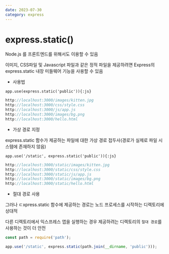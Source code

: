 ```yaml
---
date: 2023-07-30
category: express
---
```


# express.static()

Node.js 를 프론트엔드를 위해서도 이용할 수 있음

이미지, CSS파일 및 Javascript 파일과 같은 정적 파일을 제공하려면 Express의 express.static 내장 미들웨어 기능을 사용할 수 있음

- 사용법

`app.use(express.static('public')){:js}`
```javascript
http://localhost:3000/images/kitten.jpg
http://localhost:3000/css/style.css
http://localhost:3000/js/app.js
http://localhost:3000/images/bg.png
http://localhost:3000/hello.html
```

- 가상 경로 지정

express.static 함수가 제공하는 파일에 대한 가상 경로 접두사(경로가 실제로 파일 시스템에 존재하지 않음)

`app.use('/static', express.static('public')){:js}`
```javascript
http://localhost:3000/static/images/kitten.jpg
http://localhost:3000/static/css/style.css
http://localhost:3000/static/js/app.js
http://localhost:3000/static/images/bg.png
http://localhost:3000/static/hello.html
```

- 절대 경로 사용

그러나 ㄷxpress.static 함수에 제공하는 경로는 노드 프로세스를 시작하는 디렉토리에 상대적

다른 디렉토리에서 익스프레스 앱을 실행하는 경우 제공하려는 디렉토리의 `절대 경로`를 사용하는 것이 더 안전

```javascript /__dirname/#a
const path = require('path');

app.use('/static', express.static(path.join(__dirname, 'public')));
```
